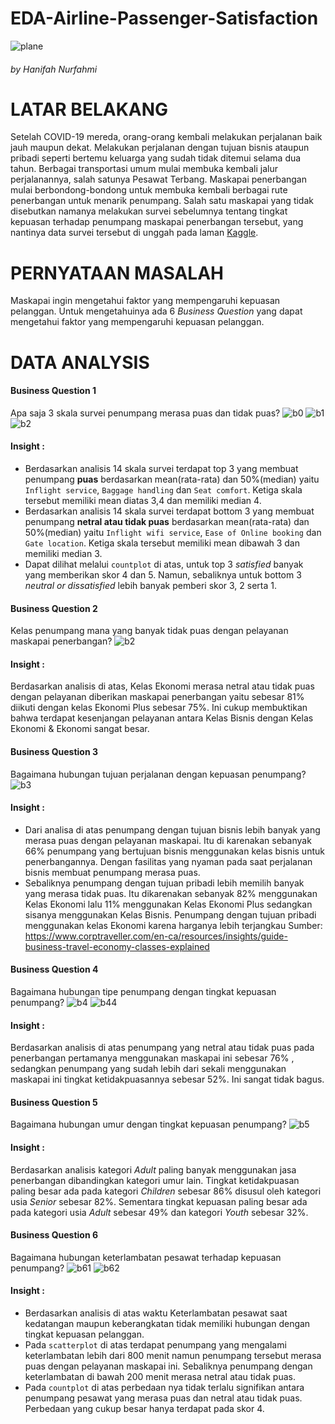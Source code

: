 # EDA-Airline-Passenger-Satisfaction
![plane](plane3.jpg)
###### by Hanifah Nurfahmi

# **LATAR BELAKANG**
Setelah COVID-19 mereda, orang-orang kembali melakukan perjalanan baik jauh maupun dekat. Melakukan perjalanan dengan tujuan bisnis ataupun pribadi seperti bertemu keluarga yang sudah tidak ditemui selama dua tahun. Berbagai transportasi umum mulai membuka kembali jalur perjalanannya, salah satunya Pesawat Terbang. Maskapai penerbangan mulai berbondong-bondong untuk membuka kembali berbagai rute penerbangan untuk menarik penumpang. Salah satu maskapai yang tidak disebutkan namanya melakukan survei sebelumnya tentang tingkat kepuasan terhadap penumpang maskapai penerbangan tersebut, yang nantinya data survei tersebut di unggah pada laman [Kaggle](https://www.kaggle.com/datasets/teejmahal20/airline-passenger-satisfaction).


# **PERNYATAAN MASALAH**
Maskapai ingin mengetahui faktor yang mempengaruhi kepuasan pelanggan.
Untuk mengetahuinya ada 6 *Business Question* yang dapat mengetahui faktor yang mempengaruhi kepuasan pelanggan.


# **DATA ANALYSIS**

#### **Business Question 1** 
Apa saja 3 skala survei penumpang merasa puas dan tidak puas? 
![b0](b1.jpg)
![b1](b11.jpg)
![b2](b12.jpg)
#### Insight :
- Berdasarkan analisis 14 skala survei terdapat top 3 yang membuat penumpang **puas** berdasarkan mean(rata-rata) dan 50%(median) yaitu `Inflight service`, `Baggage handling` dan `Seat comfort`. Ketiga skala tersebut memiliki mean diatas 3,4 dan memiliki median 4. 
- Berdasarkan analisis 14 skala survei terdapat bottom 3 yang membuat penumpang **netral atau tidak puas** berdasarkan mean(rata-rata) dan 50%(median) yaitu `Inflight wifi service`, `Ease of Online booking` dan `Gate location`. Ketiga skala tersebut memiliki mean dibawah 3 dan memiliki median 3. 
- Dapat dilihat melalui `countplot` di atas, untuk top 3 *satisfied* banyak yang memberikan skor 4 dan 5. Namun, sebaliknya untuk bottom 3 *neutral or dissatisfied* lebih banyak pemberi skor 3, 2 serta 1.

#### **Business Question 2** 
Kelas penumpang mana yang banyak tidak puas dengan pelayanan maskapai penerbangan? 
![b2](b2.jpg)
#### Insight :
Berdasarkan analisis di atas, Kelas Ekonomi merasa netral atau tidak puas dengan pelayanan diberikan maskapai penerbangan yaitu sebesar 81% diikuti dengan kelas Ekonomi Plus sebesar 75%. Ini cukup membuktikan bahwa terdapat kesenjangan pelayanan antara Kelas Bisnis dengan Kelas Ekonomi & Ekonomi sangat besar.

#### **Business Question 3** 
Bagaimana hubungan tujuan perjalanan dengan kepuasan penumpang?
![b3](b3.jpg)
#### Insight :
- Dari analisa di atas penumpang dengan tujuan bisnis lebih banyak yang merasa puas dengan pelayanan maskapai. Itu di karenakan sebanyak 66% penumpang yang bertujuan bisnis menggunakan kelas bisnis untuk penerbangannya. Dengan fasilitas yang nyaman pada saat perjalanan bisnis membuat penumpang merasa puas.
- Sebaliknya penumpang dengan tujuan pribadi lebih memilih banyak yang merasa tidak puas. Itu dikarenakan sebanyak 82% menggunakan Kelas Ekonomi lalu 11% menggunakan Kelas Ekonomi Plus sedangkan sisanya menggunakan Kelas Bisnis. Penumpang dengan tujuan pribadi menggunakan kelas Ekonomi karena harganya lebih terjangkau
Sumber: https://www.corptraveller.com/en-ca/resources/insights/guide-business-travel-economy-classes-explained

#### **Business Question 4** 
Bagaimana hubungan tipe penumpang dengan tingkat kepuasan penumpang?
![b4](b4.jpg)
![b44](bq44.jpg)
#### Insight :
Berdasarkan analisis di atas penumpang yang netral atau tidak puas pada penerbangan pertamanya menggunakan maskapai ini sebesar 76% , sedangkan penumpang yang sudah lebih dari sekali menggunakan maskapai ini tingkat ketidakpuasannya sebesar 52%. Ini sangat tidak bagus.

#### **Business Question 5** 
Bagaimana hubungan umur dengan tingkat kepuasan penumpang?
![b5](b5.jpg)
#### Insight :
Berdasarkan analisis kategori *Adult* paling banyak menggunakan jasa penerbangan dibandingkan kategori umur lain. Tingkat ketidakpuasan paling besar ada pada kategori *Children* sebesar 86% disusul oleh kategori usia *Senior* sebesar 82%. Sementara tingkat kepuasan paling besar ada pada kategori usia *Adult* sebesar 49% dan kategori *Youth* sebesar 32%.

#### **Business Question 6** 
Bagaimana hubungan keterlambatan pesawat terhadap kepuasan penumpang?
![b61](b61.jpg)
![b62](b62.jpg)
#### Insight :
- Berdasarkan analisis di atas waktu Keterlambatan pesawat saat kedatangan maupun keberangkatan tidak memiliki hubungan dengan tingkat kepuasan pelanggan.
- Pada `scatterplot` di atas terdapat penumpang yang mengalami keterlambatan lebih dari 800 menit namun penumpang tersebut merasa puas dengan pelayanan maskapai ini. Sebaliknya penumpang dengan keterlambatan di bawah 200 menit merasa netral atau tidak puas.
- Pada `countplot` di atas perbedaan nya tidak terlalu signifikan antara penumpang pesawat yang merasa puas dan netral atau tidak puas. Perbedaan yang cukup besar hanya terdapat pada skor 4.
